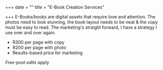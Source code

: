 +++
date = ""
title = "E-Book Creation Services"

+++
E-Books/books are digital assets that require love and attention. The photos need to look stunning, the book layout needs to be neat & the copy must be easy to read. The marketing's straight forward, I have a strategy I use over and over again.

* R300 per page with copy 
* R200 per page with photo
* Results-based price for marketing

_Free-post edits apply_